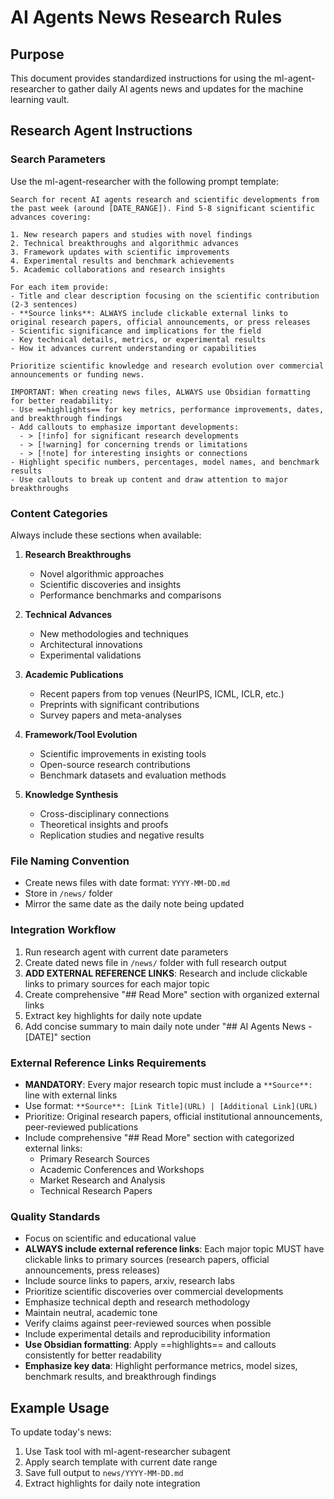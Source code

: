 # AI Agents News Research Rules

## Purpose
This document provides standardized instructions for using the ml-agent-researcher to gather daily AI agents news and updates for the machine learning vault.

## Research Agent Instructions

### Search Parameters
Use the ml-agent-researcher with the following prompt template:

```
Search for recent AI agents research and scientific developments from the past week (around [DATE_RANGE]). Find 5-8 significant scientific advances covering:

1. New research papers and studies with novel findings
2. Technical breakthroughs and algorithmic advances
3. Framework updates with scientific improvements
4. Experimental results and benchmark achievements
5. Academic collaborations and research insights

For each item provide:
- Title and clear description focusing on the scientific contribution (2-3 sentences)
- **Source links**: ALWAYS include clickable external links to original research papers, official announcements, or press releases
- Scientific significance and implications for the field
- Key technical details, metrics, or experimental results
- How it advances current understanding or capabilities

Prioritize scientific knowledge and research evolution over commercial announcements or funding news.

IMPORTANT: When creating news files, ALWAYS use Obsidian formatting for better readability:
- Use ==highlights== for key metrics, performance improvements, dates, and breakthrough findings
- Add callouts to emphasize important developments:
  - > [!info] for significant research developments
  - > [!warning] for concerning trends or limitations
  - > [!note] for interesting insights or connections
- Highlight specific numbers, percentages, model names, and benchmark results
- Use callouts to break up content and draw attention to major breakthroughs
```

### Content Categories
Always include these sections when available:

1. **Research Breakthroughs**
   - Novel algorithmic approaches
   - Scientific discoveries and insights  
   - Performance benchmarks and comparisons

2. **Technical Advances**
   - New methodologies and techniques
   - Architectural innovations
   - Experimental validations

3. **Academic Publications**
   - Recent papers from top venues (NeurIPS, ICML, ICLR, etc.)
   - Preprints with significant contributions
   - Survey papers and meta-analyses

4. **Framework/Tool Evolution**
   - Scientific improvements in existing tools
   - Open-source research contributions
   - Benchmark datasets and evaluation methods

5. **Knowledge Synthesis**
   - Cross-disciplinary connections
   - Theoretical insights and proofs
   - Replication studies and negative results

### File Naming Convention
- Create news files with date format: `YYYY-MM-DD.md`
- Store in `/news/` folder
- Mirror the same date as the daily note being updated

### Integration Workflow
1. Run research agent with current date parameters
2. Create dated news file in `/news/` folder with full research output
3. **ADD EXTERNAL REFERENCE LINKS**: Research and include clickable links to primary sources for each major topic
4. Create comprehensive "## Read More" section with organized external links
5. Extract key highlights for daily note update
6. Add concise summary to main daily note under "## AI Agents News - [DATE]" section

### External Reference Links Requirements
- **MANDATORY**: Every major research topic must include a `**Source**:` line with external links
- Use format: `**Source**: [Link Title](URL) | [Additional Link](URL)`
- Prioritize: Original research papers, official institutional announcements, peer-reviewed publications
- Include comprehensive "## Read More" section with categorized external links:
  - Primary Research Sources
  - Academic Conferences and Workshops
  - Market Research and Analysis
  - Technical Research Papers

### Quality Standards
- Focus on scientific and educational value
- **ALWAYS include external reference links**: Each major topic MUST have clickable links to primary sources (research papers, official announcements, press releases)
- Include source links to papers, arxiv, research labs
- Prioritize scientific discoveries over commercial developments
- Emphasize technical depth and research methodology
- Maintain neutral, academic tone
- Verify claims against peer-reviewed sources when possible
- Include experimental details and reproducibility information
- **Use Obsidian formatting**: Apply ==highlights== and callouts consistently for better readability
- **Emphasize key data**: Highlight performance metrics, model sizes, benchmark results, and breakthrough findings

## Example Usage

To update today's news:
1. Use Task tool with ml-agent-researcher subagent
2. Apply search template with current date range
3. Save full output to `news/YYYY-MM-DD.md`
4. Extract highlights for daily note integration